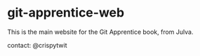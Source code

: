 # git-apprentice-web

This is the main website for the Git Apprentice book, from Julva.

contact: @crispytwit
